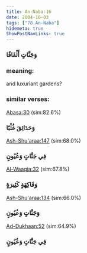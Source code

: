 ```yaml
---
title: An-Naba:16
date: 2004-10-03
tags: ["78.An-Naba"]
hidemeta: true 
ShowPostNavLinks: true 
---
```

### وَجَنَّاتٍ أَلْفَافًا
### meaning: 
and luxuriant gardens?
### similar verses: 

[Abasa:30](/80/30) (sim:82.6%)

### وَحَدَائِقَ غُلْبًا

[Ash-Shu'araa:147](/26/147) (sim:68.0%)

### فِي جَنَّاتٍ وَعُيُونٍ

[Al-Waaqia:32](/56/32) (sim:67.8%)

### وَفَاكِهَةٍ كَثِيرَةٍ

[Ash-Shu'araa:134](/26/134) (sim:66.0%)

### وَجَنَّاتٍ وَعُيُونٍ

[Ad-Dukhaan:52](/44/52) (sim:64.9%)

### فِي جَنَّاتٍ وَعُيُونٍ

